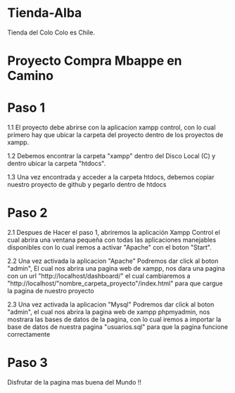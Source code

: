 # Tienda-Alba

Tienda del Colo Colo es Chile.


# Proyecto Compra Mbappe en Camino


# Paso 1
1.1 El proyecto debe abrirse con la aplicacion xampp control, con lo cual primero hay que ubicar la carpeta del proyecto dentro de los proyectos de xampp.

1.2 Debemos encontrar la carpeta "xampp" dentro del Disco Local (C) y dentro ubicar la carpeta "htdocs".

1.3 Una vez encontrada y acceder a la carpeta htdocs, debemos copiar nuestro proyecto de github y pegarlo dentro de htdocs

# Paso 2
2.1 Despues de Hacer el paso 1, abriremos la aplicación Xampp Control el cual abrira una ventana pequeña con todas las aplicaciones manejables disponibles con lo cual iremos a activar "Apache" con el boton "Start".

2.2 Una vez activada la aplicacion "Apache" Podremos dar click al boton "admin", El cual nos abrira una pagina web de xampp, nos dara una pagina con un url "http://localhost/dashboard/" el cual cambiaremos a "http://localhost/"nombre_carpeta_proyecto"/index.html" para que cargue la pagina de nuestro proyecto

2.3 Una vez activada la aplicacion "Mysql" Podremos dar click al boton "admin", el cual nos abrira la pagina web de xampp phpmyadmin, nos mostrara las bases de datos de la pagina, con lo cual iremos a importar la base de datos de nuestra pagina "usuarios.sql" para que la pagina funcione correctamente 

# Paso 3

Disfrutar de la pagina mas buena del Mundo !!
